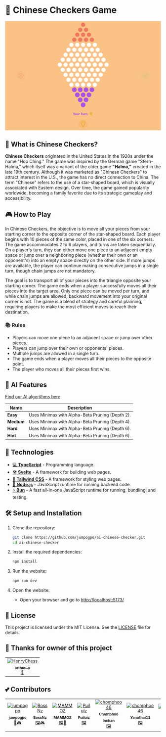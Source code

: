 # 🐉 Chinese Checkers Game

![Preview](./images/preview.png)

## 🤔 What is Chinese Checkers?

**Chinese Checkers** originated in the United States in the 1920s under the name "Hop Ching." The game was inspired by the German game "Stern-Halma," which itself was a variant of the older game **"Halma,"** created in the late 19th century. Although it was marketed as "Chinese Checkers" to attract interest in the U.S., the game has no direct connection to China. The term "Chinese" refers to the use of a star-shaped board, which is visually associated with Eastern design. Over time, the game gained popularity worldwide, becoming a family favorite due to its strategic gameplay and accessibility.

## 🎮 How to Play

In Chinese Checkers, the objective is to move all your pieces from your starting corner to the opposite corner of the star-shaped board. Each player begins with 10 pieces of the same color, placed in one of the six corners. The game accommodates 2 to 6 players, and turns are taken sequentially. On a player's turn, they can either move one piece to an adjacent empty space or jump over a neighboring piece (whether their own or an opponent's) into an empty space directly on the other side. If more jumps are available, the player can continue making consecutive jumps in a single turn, though chain jumps are not mandatory.

The goal is to transport all of your pieces into the triangle opposite your starting corner. The game ends when a player successfully moves all their pieces into the target area. Only one piece can be moved per turn, and while chain jumps are allowed, backward movement into your original corner is not. The game is a blend of strategy and careful planning, requiring players to make the most efficient moves to reach their destination.

### 📚 Rules

- Players can move one piece to an adjacent space or jump over other pieces.
- Players can jump over their own or opponents' pieces.
- Multiple jumps are allowed in a single turn.
- The game ends when a player moves all their pieces to the opposite point.
- The player who moves all their pieces first wins.

## 🤖 AI Features

[Find our AI algorithms here](./src/lib/utils/ai.ts)

| Name       | Description                                     |
| ---------- | ----------------------------------------------- |
| **Easy**   | Uses Minimax with Alpha-Beta Pruning (Depth 2). |
| **Medium** | Uses Minimax with Alpha-Beta Pruning (Depth 4). |
| **Hard**   | Uses Minimax with Alpha-Beta Pruning (Depth 6). |
| **Hint**   | Uses Minimax with Alpha-Beta Pruning (Depth 6). |

## 🚀 Technologies

- [💻 **TypeScript**](https://www.typescriptlang.org/) - Programming language.
- [🛠️ **Svelte**](https://svelte.dev/) - A framework for building web pages.
- [🎨 **Tailwind CSS**](https://tailwindcss.com/) - A framework for styling web pages.
- [🔧 **Node.js**](https://nodejs.org/) - JavaScript runtime for running backend code.
- [⚡ **Bun**](https://bun.sh/) - A fast all-in-one JavaScript runtime for running, bundling, and testing.

## 🛠️ Setup and Installation

1. Clone the repository:
   ```bash
   git clone https://github.com/jumpogpo/ai-chinese-checker.git
   cd ai-chinese-checker
   ```
2. Install the required dependencies:

   ```bash
   npm install
   ```

3. Run the website:
   ```bash
   npm run dev
   ```
4. Open the website:
   - Open your browser and go to [http://localhost:5173/](http://localhost:5173/)

## 📝 License

This project is licensed under the MIT License. See the [LICENSE](LICENSE) file for details.

## 💖 Thanks for owner of this project

<table>
  <tr>
    <td align="center">
      <a href="https://github.com/arthur-x">
        <img src="https://avatars.githubusercontent.com/u/30208088?v=4" width="100px;" alt="HenryChess"/>
        <br />
        <sub><b>arthur-x</b></sub>
      </a>
      <br />
      <a title="Owner" href="https://github.com/arthur-x/MarbleFish">👑</a>
    </td>
  </tr>
</table>

## 💕 Contributors

<table>
  <tr>
    <td align="center">
      <a href="https://github.com/jumpogpo">
        <img src="https://avatars.githubusercontent.com/u/14148557?v=4" width="100px;" alt="jumpogpo"/>
        <br />
        <sub><b>jumpogpo</b></sub>
      </a>
      <br />
      <a title="Algorithm Developer & Game Logic Developer" href="https://github.com/jumpogpo">🤖🎮</a>
    </td>
    <td align="center">
      <a href="https://github.com/BossNz">
        <img src="https://avatars.githubusercontent.com/u/49520939?v=4" width="100px;" alt="BossNz"/>
        <br />
        <sub><b>BossNz</b></sub>
      </a>
      <br />
      <a title="Frontend Developer & Game Logic Developer" href="https://github.com/BossNz">🖼️🎮</a>
    </td>
    <td align="center">
      <a href="https://github.com/MAMMOZ">
        <img src="https://avatars.githubusercontent.com/u/38729972?v=4" width="100px;" alt="MAMMOZ"/>
        <br />
        <sub><b>MAMMOZ</b></sub>
      </a>
      <br />
      <a title="Frontend Developer & Algorithm Developer" href="https://github.com/MAMMOZ">🖼️🤖</a>
    </td>
    <td align="center">
      <a href="https://github.com/Puiluiz">
        <img src="https://avatars.githubusercontent.com/u/125637538?v=4" width="100px;" alt="Puiluiz"/>
        <br />
        <sub><b>Puiluiz</b></sub>
      </a>
      <br />
      <a title="Frontend Developer" href="https://github.com/Puiluiz">🖼️</a>
    </td>
    <td align="center">
      <a href="https://github.com/chomphoo46">
        <img src="https://avatars.githubusercontent.com/u/140147946?v=4" width="100px;" alt="chomphoo46"/>
        <br />
        <sub><b>Chomphoo Inchan</b></sub>
      </a>
      <br />
      <a title="Frontend Developer" href="https://github.com/chomphoo46">🖼️</a>
    </td>
    <td align="center">
      <a href="https://github.com/Yanothai11">
        <img src="https://avatars.githubusercontent.com/u/140146822?v=4" width="100px;" alt="chomphoo46"/>
        <br />
        <sub><b>Yanothai11</b></sub>
      </a>
      <br />
      <a title="Frontend Developer" href="https://github.com/Yanothai11">🖼️</a>
    </td>
    <td align="center">
      <a href="https://github.com/jayubj">
        <img src="https://avatars.githubusercontent.com/u/83242229?v=4" width="100px;" alt="chomphoo46"/>
        <br />
        <sub><b>jayubj</b></sub>
      </a>
      <br />
      <a title="Tester" href="https://github.com/jayubj">👨‍💻</a>
    </td>
    <td align="center">
      <a href="https://github.com/borball12">
        <img src="https://avatars.githubusercontent.com/u/140147687?v=4" width="100px;" alt="Noppkorn Kaewsalabnil"/>
        <br />
        <sub><b>borball</b></sub>
      </a>
      <br />
      <a title="Tester" href="https://github.com/borball12">👨‍💻<a>
    </td>
    <td align="center">
      <a href="https://github.com/PunGrumpy">
        <img src="https://avatars.githubusercontent.com/u/108584943?v=4" width="100px;" alt="Noppkorn Kaewsalabnil"/>
        <br />
        <sub><b>PunGrumpy</b></sub>
      </a>
      <br />
      <a title="Original Author of README" href="https://github.com/PunGrumpy">✍️<a>
    </td>
  </tr>
</table>
